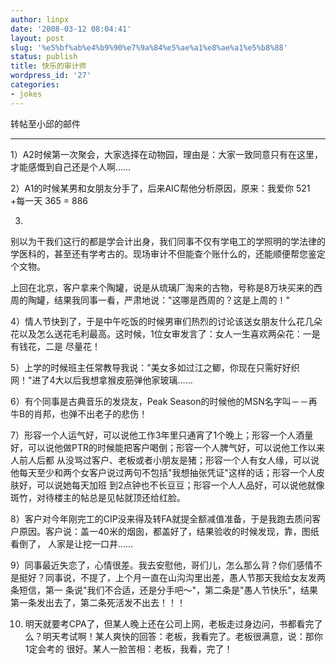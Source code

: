 ```yaml
---
author: linpx
date: '2008-03-12 08:04:41'
layout: post
slug: '%e5%bf%ab%e4%b9%90%e7%9a%84%e5%ae%a1%e8%ae%a1%e5%b8%88'
status: publish
title: 快乐的审计师
wordpress_id: '27'
categories:
- jokes
---
```


转帖至小邱的邮件

  
****

  

  

  

  

  

  

  

  

  

  

  

  

  

  

  

  

  

  

  

  

  

  

  

  

  

  

  

  

  

  

1）A2时候第一次聚会，大家选择在动物园，理由是：大家一致同意只有在这里，才能感慨到自己还是个人啊……

  
2）A1的时候某男和女朋友分手了，后来AIC帮他分析原因，原来：我爱你 521 +每一天 365 = 886


3)
别以为干我们这行的都是学会计出身，我们同事不仅有学电工的学照明的学法律的学医科的，甚至还有学考古的。现场审计不但能查个账什么的，还能顺便帮您鉴定个文物。

上回在北京，客户拿来个陶罐，说是从琉璃厂淘来的古物，号称是8万块买来的西周的陶罐，结果我同事一看，严肃地说："这哪是西周的？这是上周的！"

  
4）情人节快到了，于是中午吃饭的时候男审们热烈的讨论该送女朋友什么花几朵花以及怎么送花毛利最高。这时候，1位女审发言了：女人一生喜欢两朵花：一是有钱花，二是
尽量花！

  
5）上学的时候班主任常教导我说："美女多如过江之鲫，你现在只需好好织网！"进了4大以后我想拿猴皮筋弹他家玻璃……

  
6）有个同事是古典音乐的发烧友，Peak Season的时候他的MSN名字叫－－再牛B的肖邦，也弹不出老子的悲伤！

  
7）形容一个人运气好，可以说他工作3年里只通宵了1个晚上；形容一个人酒量好，可以说他做PTR的时候能把客户喝倒；形容一个人脾气好，可以说他工作以来人前人后都
从没骂过客户、老板或者小朋友是猪；形容一个人有女人缘，可以说他每天至少和两个女客户说过两句不包括"我想抽张凭证"这样的话；形容一个人皮肤好，可以说她每天加班
到2点钟也不长豆豆；形容一个人人品好，可以说他就像斑竹，对待楼主的帖总是见帖就顶还给红脸。

  
8）客户对今年刚完工的CIP没来得及转FA就提全额减值准备，于是我跑去质问客户原因。客户说：盖一40米的烟囱，都盖好了，结果验收的时候发现，靠，图纸看倒了，
人家是让挖一口井……

  
9）同事最近失恋了，心情很差。我去安慰他，哥们儿，怎么那么背？你们感情不是挺好？同事说，不提了，上个月一直在山沟沟里出差，愚人节那天我给女友发两条短信，第一
条说"我们不合适，还是分手吧～"，第二条是"愚人节快乐"，结果第一条发出去了，第二条死活发不出去！！！

  
10) 明天就要考CPA了，但某人晚上还在公司上网，老板走过身边问，书都看完了么？明天考试啊！某人爽快的回答：老板，我看完了。老板很满意，说：那你1定会考的
很好。某人一脸苦相：老板，我看，完了！

  


  
  

